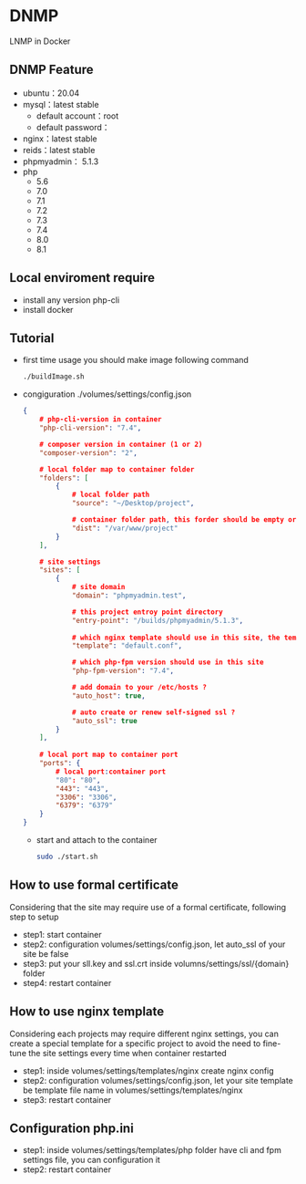 # DNMP
LNMP in Docker

## DNMP Feature
- ubuntu：20.04
- mysql：latest stable
    - default account：root
    - default password：
- nginx：latest stable
- reids：latest stable
- phpmyadmin： 5.1.3
- php
    - 5.6
    - 7.0
    - 7.1
    - 7.2
    - 7.3
    - 7.4
    - 8.0
    - 8.1

## Local enviroment require
- install any version php-cli
- install docker

## Tutorial
- first time usage you should make image following command
    ```bash
    ./buildImage.sh
    ```
- congiguration ./volumes/settings/config.json
    ```json
    {
        # php-cli-version in container
        "php-cli-version": "7.4",

        # composer version in container (1 or 2)
        "composer-version": "2", 

        # local folder map to container folder
        "folders": [
            {
                # local folder path
                "source": "~/Desktop/project",

                # container folder path, this forder should be empty or not exist
                "dist": "/var/www/project"
            }
        ],

        # site settings
        "sites": [
            {
                # site domain
                "domain": "phpmyadmin.test",

                # this project entroy point directory
                "entry-point": "/builds/phpmyadmin/5.1.3",
                
                # which nginx template should use in this site, the template file in volumes/settings/templates/nginx
                "template": "default.conf",

                # which php-fpm version should use in this site
                "php-fpm-version": "7.4",

                # add domain to your /etc/hosts ?
                "auto_host": true,

                # auto create or renew self-signed ssl ?
                "auto_ssl": true
            }
        ],
        
        # local port map to container port
        "ports": {
            # local port:container port
            "80": "80",
            "443": "443",
            "3306": "3306",
            "6379": "6379"
        }
    }
    ```
    - start and attach to the container
        ```bash
        sudo ./start.sh
        ```

## How to use formal certificate
Considering that the site may require use of a formal certificate, following step to setup

- step1: start container
- step2: configuration volumes/settings/config.json, let auto_ssl of your site be false
- step3: put your sll.key and ssl.crt inside volumns/settings/ssl/{domain} folder
- step4: restart container

## How to use nginx template
Considering each projects may require different nginx settings, you can create a special template for a specific project to avoid the need to fine-tune the site settings every time when container restarted

- step1: inside volumes/settings/templates/nginx create nginx config
- step2: configuration volumes/settings/config.json, let your site template be template file name in volumes/settings/templates/nginx
- step3: restart container

## Configuration php.ini
- step1: inside volumes/settings/templates/php folder have cli and fpm settings file, you can configuration it
- step2: restart container
